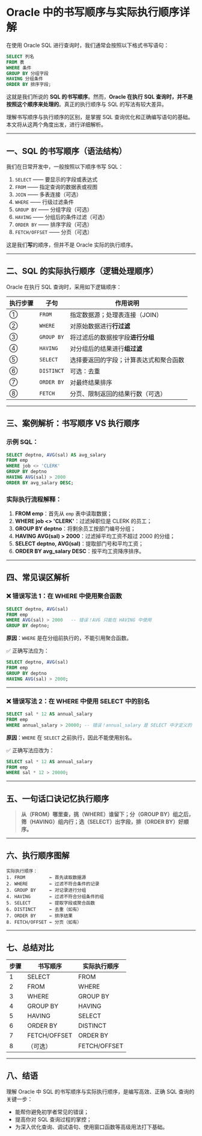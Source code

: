 # Oracle 中的书写顺序与实际执行顺序详解

在使用 Oracle SQL 进行查询时，我们通常会按照以下格式书写语句：

```sql
SELECT 列名
FROM 表
WHERE 条件
GROUP BY 分组字段
HAVING 分组条件
ORDER BY 排序字段;
```

这就是我们所说的 **SQL 的书写顺序**。然而，**Oracle 在执行 SQL 查询时，并不是按照这个顺序来处理的**。真正的执行顺序与 SQL 的写法有较大差异。

理解书写顺序与执行顺序的区别，是掌握 SQL 查询优化和正确编写语句的基础。本文将从这两个角度出发，进行详细解析。

------

## 一、SQL 的书写顺序（语法结构）

我们在日常开发中，一般按照以下顺序书写 SQL：

1. `SELECT` —— 要显示的字段或表达式
2. `FROM` —— 指定查询的数据表或视图
3. `JOIN` —— 多表连接（可选）
4. `WHERE` —— 行级过滤条件
5. `GROUP BY` —— 分组字段（可选）
6. `HAVING` —— 分组后的条件过滤（可选）
7. `ORDER BY` —— 排序字段（可选）
8. `FETCH/OFFSET` —— 分页（可选）

这是我们**写**的顺序，但并不是 Oracle 实际的执行顺序。

------

## 二、SQL 的实际执行顺序（逻辑处理顺序）

Oracle 在执行 SQL 查询时，采用如下逻辑顺序：

| 执行步骤 | 子句       | 作用说明                               |
| -------- | ---------- | -------------------------------------- |
| ①        | `FROM`     | 指定数据源；处理表连接（JOIN）         |
| ②        | `WHERE`    | 对原始数据进行**行过滤**               |
| ③        | `GROUP BY` | 将过滤后的数据按字段**进行分组**       |
| ④        | `HAVING`   | 对分组后的结果进行**组过滤**           |
| ⑤        | `SELECT`   | 选择要返回的字段；计算表达式和聚合函数 |
| ⑥        | `DISTINCT` | 可选：去重                             |
| ⑦        | `ORDER BY` | 对最终结果排序                         |
| ⑧        | `FETCH`    | 分页、限制返回的结果行数（可选）       |

------

## 三、案例解析：书写顺序 VS 执行顺序

### 示例 SQL：

```sql
SELECT deptno, AVG(sal) AS avg_salary
FROM emp
WHERE job <> 'CLERK'
GROUP BY deptno
HAVING AVG(sal) > 2000
ORDER BY avg_salary DESC;
```

### 实际执行流程解释：

1. **FROM emp**：首先从 `emp` 表中读取数据；
2. **WHERE job <> 'CLERK'**：过滤掉职位是 CLERK 的员工；
3. **GROUP BY deptno**：将剩余员工按部门编号分组；
4. **HAVING AVG(sal) > 2000**：过滤掉平均工资不超过 2000 的分组；
5. **SELECT deptno, AVG(sal)**：提取部门号和平均工资；
6. **ORDER BY avg_salary DESC**：按平均工资降序排序。

------

## 四、常见误区解析

### ❌ 错误写法 1：在 WHERE 中使用聚合函数

```sql
SELECT deptno, AVG(sal)
FROM emp
WHERE AVG(sal) > 2000   -- 错误！AVG 只能在 HAVING 中使用
GROUP BY deptno;
```

**原因**：`WHERE` 是在分组前执行的，不能引用聚合函数。

✅ 正确写法应为：

```sql
SELECT deptno, AVG(sal)
FROM emp
GROUP BY deptno
HAVING AVG(sal) > 2000;
```

------

### ❌ 错误写法 2：在 WHERE 中使用 SELECT 中的别名

```sql
SELECT sal * 12 AS annual_salary
FROM emp
WHERE annual_salary > 20000; -- 错误！annual_salary 是 SELECT 中才定义的
```

**原因**：`WHERE` 在 `SELECT` 之前执行，因此不能使用别名。

✅ 正确写法应改为：

```sql
SELECT sal * 12 AS annual_salary
FROM emp
WHERE sal * 12 > 20000;
```

------

## 五、一句话口诀记忆执行顺序

> **从（FROM）哪里查，挑（WHERE）谁留下；分（GROUP BY）组之后，筛（HAVING）组内行；选（SELECT）出字段，排（ORDER BY）好顺序。**

------

## 六、执行顺序图解

```text
实际执行顺序：
1. FROM         ← 首先读取数据源
2. WHERE        ← 过滤不符合条件的记录
3. GROUP BY     ← 对记录进行分组
4. HAVING       ← 过滤不符合分组条件的组
5. SELECT       ← 提取字段或聚合函数
6. DISTINCT     ← 去重（如有）
7. ORDER BY     ← 排序结果
8. FETCH/OFFSET ← 分页（如有）
```

------

## 七、总结对比

| 步骤 | 书写顺序     | 实际执行顺序 |
| ---- | ------------ | ------------ |
| 1    | SELECT       | FROM         |
| 2    | FROM         | WHERE        |
| 3    | WHERE        | GROUP BY     |
| 4    | GROUP BY     | HAVING       |
| 5    | HAVING       | SELECT       |
| 6    | ORDER BY     | DISTINCT     |
| 7    | FETCH/OFFSET | ORDER BY     |
| 8    | （可选）     | FETCH/OFFSET |

------

## 八、结语

理解 Oracle 中 SQL 的书写顺序与实际执行顺序，是编写高效、正确 SQL 查询的关键一步：

- 能帮你避免初学者常见的错误；
- 提高你对 SQL 查询过程的掌控；
- 为深入优化查询、调试语句、使用窗口函数等高级用法打下基础。